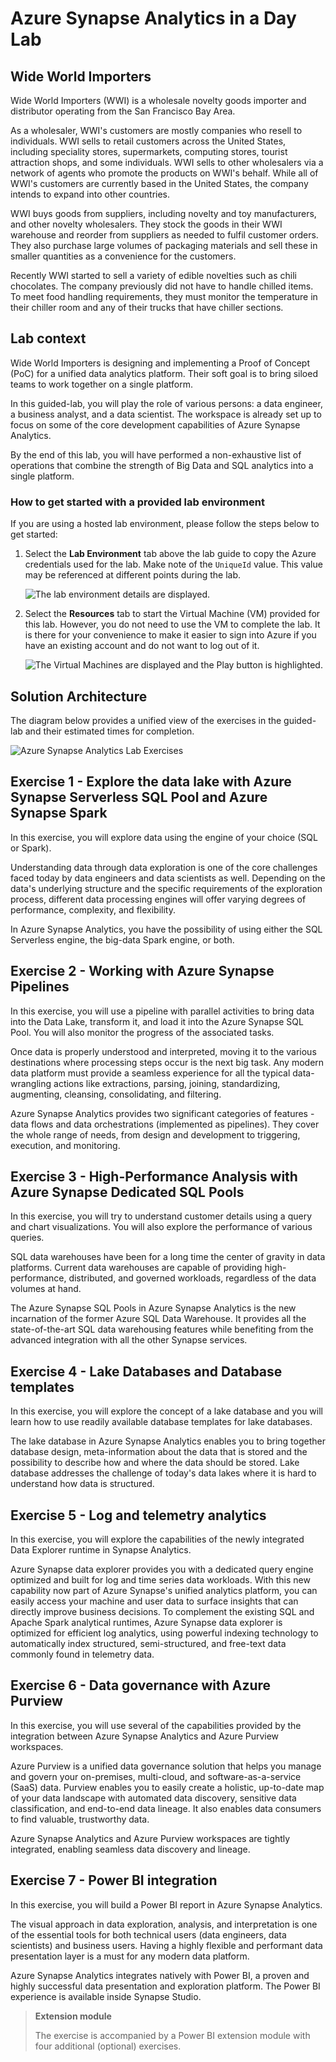 # Azure Synapse Analytics in a Day Lab

## Wide World Importers

Wide World Importers (WWI) is a wholesale novelty goods importer and distributor operating from the San Francisco Bay Area.

As a wholesaler, WWI's customers are mostly companies who resell to individuals. WWI sells to retail customers across the United States, including speciality stores, supermarkets, computing stores, tourist attraction shops, and some individuals. WWI sells to other wholesalers via a network of agents who promote the products on WWI's behalf. While all of WWI's customers are currently based in the United States, the company intends to expand into other countries.

WWI buys goods from suppliers, including novelty and toy manufacturers, and other novelty wholesalers. They stock the goods in their WWI warehouse and reorder from suppliers as needed to fulfil customer orders. They also purchase large volumes of packaging materials and sell these in smaller quantities as a convenience for the customers.

Recently WWI started to sell a variety of edible novelties such as chili chocolates. The company previously did not have to handle chilled items. To meet food handling requirements, they must monitor the temperature in their chiller room and any of their trucks that have chiller sections.

## Lab context

Wide World Importers is designing and implementing a Proof of Concept (PoC) for a unified data analytics platform. Their soft goal is to bring siloed teams to work together on a single platform.

In this guided-lab, you will play the role of various persons: a data engineer, a business analyst, and a data scientist. The workspace is already set up to focus on some of the core development capabilities of Azure Synapse Analytics.

By the end of this lab, you will have performed a non-exhaustive list of operations that combine the strength of Big Data and SQL analytics into a single platform.

### How to get started with a provided lab environment

If you are using a hosted lab environment, please follow the steps below to get started:

1. Select the **Lab Environment** tab above the lab guide to copy the Azure credentials used for the lab. Make note of the `UniqueId` value. This value may be referenced at different points during the lab.

    ![The lab environment details are displayed.](media/ed1.png "Lab Environment")

2. Select the **Resources** tab to start the Virtual Machine (VM) provided for this lab. However, you do not need to use the VM to complete the lab. It is there for your convenience to make it easier to sign into Azure if you have an existing account and do not want to log out of it.

    ![The Virtual Machines are displayed and the Play button is highlighted.](media/prg1.png "Lab Resources")

## Solution Architecture

The diagram below provides a unified view of the exercises in the guided-lab and their estimated times for completion.

![Azure Synapse Analytics Lab Exercises](./media/exercises1.png "Solution architecture")

## Exercise 1 - Explore the data lake with Azure Synapse Serverless SQL Pool and Azure Synapse Spark

In this exercise, you will explore data using the engine of your choice (SQL or Spark).

Understanding data through data exploration is one of the core challenges faced today by data engineers and data scientists as well. Depending on the data's underlying structure and the specific requirements of the exploration process, different data processing engines will offer varying degrees of performance, complexity, and flexibility.

In Azure Synapse Analytics, you have the possibility of using either the SQL Serverless engine, the big-data Spark engine, or both.

## Exercise 2 - Working with Azure Synapse Pipelines

In this exercise, you will use a pipeline with parallel activities to bring data into the Data Lake, transform it, and load it into the Azure Synapse SQL Pool. You will also monitor the progress of the associated tasks.

Once data is properly understood and interpreted, moving it to the various destinations where processing steps occur is the next big task. Any modern data platform must provide a seamless experience for all the typical data-wrangling actions like extractions, parsing, joining, standardizing, augmenting, cleansing, consolidating, and filtering.

Azure Synapse Analytics provides two significant categories of features - data flows and data orchestrations (implemented as pipelines). They cover the whole range of needs, from design and development to triggering, execution, and monitoring.

## Exercise 3 - High-Performance Analysis with Azure Synapse Dedicated SQL Pools

In this exercise, you will try to understand customer details using a query and chart visualizations. You will also explore the performance of various queries.

SQL data warehouses have been for a long time the center of gravity in data platforms. Current data warehouses are capable of providing high-performance, distributed, and governed workloads, regardless of the data volumes at hand.

The Azure Synapse SQL Pools in Azure Synapse Analytics is the new incarnation of the former Azure SQL Data Warehouse. It provides all the state-of-the-art SQL data warehousing features while benefiting from the advanced integration with all the other Synapse services.

## Exercise 4 - Lake Databases and Database templates

In this exercise, you will explore the concept of a lake database and you will learn how to use readily available database templates for lake databases.

The lake database in Azure Synapse Analytics enables you to bring together database design, meta-information about the data that is stored and the possibility to describe how and where the data should be stored. Lake database addresses the challenge of today's data lakes where it is hard to understand how data is structured.

## Exercise 5 - Log and telemetry analytics

In this exercise, you will explore the capabilities of the newly integrated Data Explorer runtime in Synapse Analytics.

Azure Synapse data explorer provides you with a dedicated query engine optimized and built for log and time series data workloads. With this new capability now part of Azure Synapse's unified analytics platform, you can easily access your machine and user data to surface insights that can directly improve business decisions. To complement the existing SQL and Apache Spark analytical runtimes, Azure Synapse data explorer is optimized for efficient log analytics, using powerful indexing technology to automatically index structured, semi-structured, and free-text data commonly found in telemetry data.

## Exercise 6 - Data governance with Azure Purview

In this exercise, you will use several of the capabilities provided by the integration between Azure Synapse Analytics and Azure Purview workspaces.

Azure Purview is a unified data governance solution that helps you manage and govern your on-premises, multi-cloud, and software-as-a-service (SaaS) data. Purview enables you to easily create a holistic, up-to-date map of your data landscape with automated data discovery, sensitive data classification, and end-to-end data lineage. It also enables data consumers to find valuable, trustworthy data.

Azure Synapse Analytics and Azure Purview workspaces are tightly integrated, enabling seamless data discovery and lineage.

## Exercise 7 - Power BI integration

In this exercise, you will build a Power BI report in Azure Synapse Analytics.

The visual approach in data exploration, analysis, and interpretation is one of the essential tools for both technical users (data engineers, data scientists) and business users. Having a highly flexible and performant data presentation layer is a must for any modern data platform.

Azure Synapse Analytics integrates natively with Power BI, a proven and highly successful data presentation and exploration platform. The Power BI experience is available inside Synapse Studio.

>**Extension module**
>
>The exercise is accompanied by a Power BI extension module with four additional (optional) exercises.

